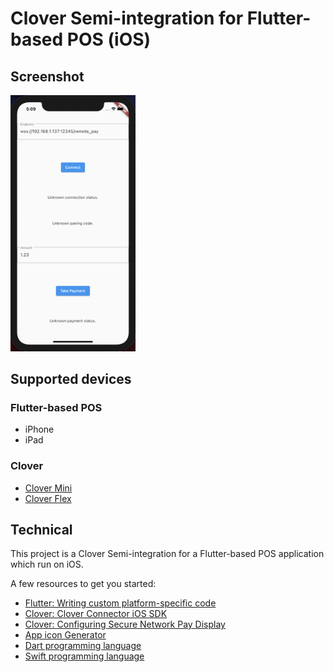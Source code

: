 # Clover Semi-integration for Flutter-based POS (iOS)

## Screenshot

<img src="FlutterPOS.png" width="200">

## Supported devices

### Flutter-based POS
- iPhone
- iPad

### Clover
- [Clover Mini](https://www.clover.com/pos-systems/mini-plp)
- [Clover Flex](https://www.clover.com/pos-systems/flex-plp)

## Technical

This project is a Clover Semi-integration for a Flutter-based POS application which run on iOS.

A few resources to get you started:

- [Flutter: Writing custom platform-specific code](https://flutter.dev/docs/development/platform-integration/platform-channels?tab=ios-channel-swift-tab)
- [Clover: Clover Connector iOS SDK](https://docs.clover.com/docs/ios)
- [Clover: Configuring Secure Network Pay Display](https://docs.clover.com/docs/configuring-secure-network-pay-display)
- [App icon Generator](https://appicon.co)
- [Dart programming language](https://dart.dev)
- [Swift programming language](https://developer.apple.com/swift)
